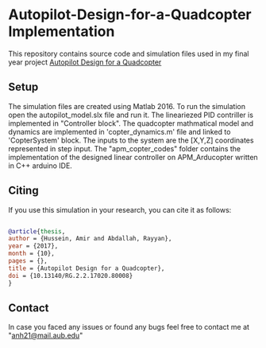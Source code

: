 # Autopilot-Design-for-a-Quadcopter Implementation
This repository contains source code and simulation files used in my final year project [Autopilot Design for a Quadcopter](https://www.researchgate.net/publication/331298873_Autopilot_Design_for_a_Quadcopter)

## Setup
The simulation files are created using Matlab 2016. To run the simulation open the autopilot_model.slx file and run it. The lineariezed PID contriller is implemented in "Controller block". The quadcopter mathmatical model and dynamics are implemented in 'copter_dynamics.m' file and linked to 'CopterSystem' block. The inputs to the system are the [X,Y,Z] coordinates represented in step input.
The "apm_copter_codes" folder contains the implementation of the designed linear controller on APM_Arducopter written in C++ arduino IDE. 

## Citing

If you use this simulation in your research, you can cite it as follows:

```bibtex

@article{thesis,
author = {Hussein, Amir and Abdallah, Rayyan},
year = {2017},
month = {10},
pages = {},
title = {Autopilot Design for a Quadcopter},
doi = {10.13140/RG.2.2.17020.80008}
}
```

## Contact
In case you faced any issues or found any bugs feel free to contact me at "anh21@mail.aub.edu"
